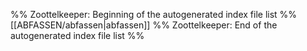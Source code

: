 %% Zoottelkeeper: Beginning of the autogenerated index file list %%
[[ABFASSEN/abfassen|abfassen]]
%% Zoottelkeeper: End of the autogenerated index file list %%
